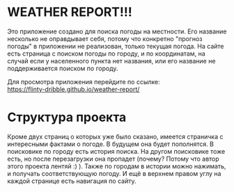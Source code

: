 # WEATHER REPORT!!! 

Это приложение создано для поиска погоды на местности. Его название несколько не оправдывает себя, потому что конкретно "прогноз погоды" в приложении не реализован, только текущая погода. 
На сайте есть страница с поиском погоды по городу, и по координатам, на случай если у населенного пункта нет названия, или его название не поддерживается поиском по городу. 

  

Для просмотра приложения перейдите по ссылке:  
https://flinty-dribble.github.io/weather-report/ 
  

# Структура проекта  

Кроме двух страниц о которых уже было сказано, имеется страничка с интересными фактами о погоде. В будущем она будет пополнятся. В поисковике по городу есть история поиска. 
На другом поисковике тоже есть, но после перезагрузки она пропадет (почему? Потому что автор этого проекта лентяй :) ). Также по городам в истории можно нажимать, и получать соответствующую погоду. 
И ещё в верхнем правом углу на каждой странице есть навигация по сайту. 
